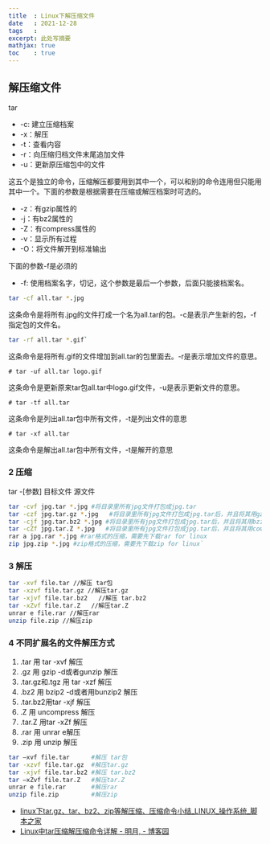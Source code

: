 ```yaml
---
title  : Linux下解压缩文件
date   : 2021-12-28
tags   : 
excerpt: 此处写摘要
mathjax: true
toc    : true
---
```



## 解压缩文件

tar

- -c: 建立压缩档案
- -x：解压
- -t：查看内容
- -r：向压缩归档文件末尾追加文件
- -u：更新原压缩包中的文件

这五个是独立的命令，压缩解压都要用到其中一个，可以和别的命令连用但只能用其中一个。下面的参数是根据需要在压缩或解压档案时可选的。

- -z：有gzip属性的
- -j：有bz2属性的
- -Z：有compress属性的
- -v：显示所有过程
- -O：将文件解开到标准输出

下面的参数-f是必须的

- -f: 使用档案名字，切记，这个参数是最后一个参数，后面只能接档案名。

```bash
tar -cf all.tar *.jpg
```

这条命令是将所有.jpg的文件打成一个名为all.tar的包。-c是表示产生新的包，-f指定包的文件名。

```bash
tar -rf all.tar *.gif`
```

这条命令是将所有.gif的文件增加到all.tar的包里面去。-r是表示增加文件的意思。

`# tar -uf all.tar logo.gif`

这条命令是更新原来tar包all.tar中logo.gif文件，-u是表示更新文件的意思。

`# tar -tf all.tar`

这条命令是列出all.tar包中所有文件，-t是列出文件的意思

`# tar -xf all.tar`

这条命令是解出all.tar包中所有文件，-t是解开的意思

### 2 压缩


tar -\[参数\] 目标文件 源文件

```bash
tar -cvf jpg.tar *.jpg #将目录里所有jpg文件打包成jpg.tar
tar -czf jpg.tar.gz *.jpg   #将目录里所有jpg文件打包成jpg.tar后，并且将其用gzip压缩，生成一个gzip压缩过的包，命名为jpg.tar.gz
tar -cjf jpg.tar.bz2 *.jpg #将目录里所有jpg文件打包成jpg.tar后，并且将其用bzip2压缩，生成一个bzip2压缩过的包，命名为jpg.tar.bz2
tar -cZf jpg.tar.Z *.jpg   #将目录里所有jpg文件打包成jpg.tar后，并且将其用compress压缩，生成一个umcompress压缩过的包，命名为jpg.tar.Z
rar a jpg.rar *.jpg #rar格式的压缩，需要先下载rar for linux
zip jpg.zip *.jpg #zip格式的压缩，需要先下载zip for linux`
```

### 3 解压

```bash
tar -xvf file.tar //解压 tar包
tar -xzvf file.tar.gz //解压tar.gz
tar -xjvf file.tar.bz2   //解压 tar.bz2
tar -xZvf file.tar.Z   //解压tar.Z
unrar e file.rar //解压rar
unzip file.zip //解压zip
```

### 4 不同扩展名的文件解压方式

1. .tar 用 tar -xvf 解压
2. .gz 用 gzip -d或者gunzip 解压
3. .tar.gz和.tgz 用 tar -xzf 解压
4. .bz2 用 bzip2 -d或者用bunzip2 解压
5. .tar.bz2用tar -xjf 解压
6. .Z 用 uncompress 解压
7. .tar.Z 用tar -xZf 解压
8. .rar 用 unrar e解压
9. .zip 用 unzip 解压

```bash
tar –xvf file.tar      #解压 tar包
tar -xzvf file.tar.gz  #解压tar.gz
tar -xjvf file.tar.bz2 #解压 tar.bz2
tar –xZvf file.tar.Z   #解压tar.Z
unrar e file.rar       #解压rar
unzip file.zip         #解压zip
```

- [linux下tar.gz、tar、bz2、zip等解压缩、压缩命令小结_LINUX_操作系统_脚本之家](https://www.jb51.net/LINUXjishu/43356.html)
- [Linux中tar压缩解压缩命令详解 - 明月, - 博客园](https://www.cnblogs.com/mingyue5826/p/14281153.html)


